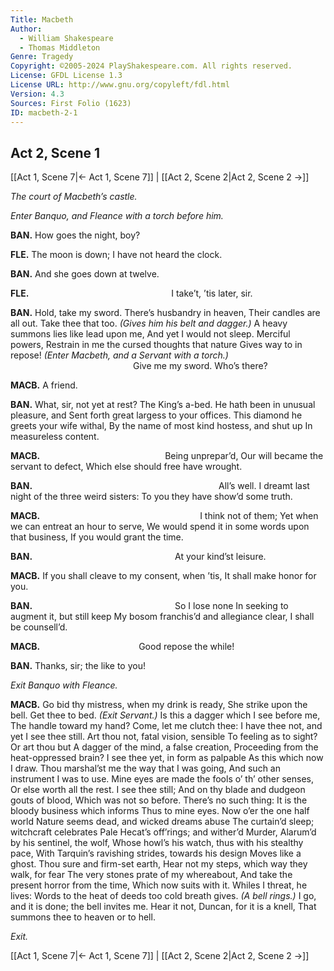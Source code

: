 ```yaml
---
Title: Macbeth
Author: 
  - William Shakespeare
  - Thomas Middleton
Genre: Tragedy
Copyright: ©2005-2024 PlayShakespeare.com. All rights reserved.
License: GFDL License 1.3
License URL: http://www.gnu.org/copyleft/fdl.html
Version: 4.3
Sources: First Folio (1623)
ID: macbeth-2-1
---
```


## Act 2, Scene 1
[[Act 1, Scene 7|← Act 1, Scene 7]] | [[Act 2, Scene 2|Act 2, Scene 2 →]]

*The court of Macbeth’s castle.*

*Enter Banquo, and Fleance with a torch before him.*

**BAN.**
How goes the night, boy?

**FLE.**
The moon is down; I have not heard the clock.

**BAN.**
And she goes down at twelve.

**FLE.**
                I take’t, ’tis later, sir.

**BAN.**
Hold, take my sword. There’s husbandry in heaven,
Their candles are all out. Take thee that too.
*(Gives him his belt and dagger.)*
A heavy summons lies like lead upon me,
And yet I would not sleep. Merciful powers,
Restrain in me the cursed thoughts that nature
Gives way to in repose!
*(Enter Macbeth, and a Servant with a torch.)*
              Give me my sword.
Who’s there?

**MACB.**
A friend.

**BAN.**
What, sir, not yet at rest? The King’s a-bed.
He hath been in unusual pleasure, and
Sent forth great largess to your offices.
This diamond he greets your wife withal,
By the name of most kind hostess, and shut up
In measureless content.

**MACB.**
              Being unprepar’d,
Our will became the servant to defect,
Which else should free have wrought.

**BAN.**
                     All’s well.
I dreamt last night of the three weird sisters:
To you they have show’d some truth.

**MACB.**
                  I think not of them;
Yet when we can entreat an hour to serve,
We would spend it in some words upon that business,
If you would grant the time.

**BAN.**
                At your kind’st leisure.

**MACB.**
If you shall cleave to my consent, when ’tis,
It shall make honor for you.

**BAN.**
                So I lose none
In seeking to augment it, but still keep
My bosom franchis’d and allegiance clear,
I shall be counsell’d.

**MACB.**
           Good repose the while!

**BAN.**
Thanks, sir; the like to you!

*Exit Banquo with Fleance.*

**MACB.**
Go bid thy mistress, when my drink is ready,
She strike upon the bell. Get thee to bed.
*(Exit Servant.)*
Is this a dagger which I see before me,
The handle toward my hand? Come, let me clutch thee:
I have thee not, and yet I see thee still.
Art thou not, fatal vision, sensible
To feeling as to sight? Or art thou but
A dagger of the mind, a false creation,
Proceeding from the heat-oppressed brain?
I see thee yet, in form as palpable
As this which now I draw.
Thou marshal’st me the way that I was going,
And such an instrument I was to use.
Mine eyes are made the fools o’ th’ other senses,
Or else worth all the rest. I see thee still;
And on thy blade and dudgeon gouts of blood,
Which was not so before. There’s no such thing:
It is the bloody business which informs
Thus to mine eyes. Now o’er the one half world
Nature seems dead, and wicked dreams abuse
The curtain’d sleep; witchcraft celebrates
Pale Hecat’s off’rings; and wither’d Murder,
Alarum’d by his sentinel, the wolf,
Whose howl’s his watch, thus with his stealthy pace,
With Tarquin’s ravishing strides, towards his design
Moves like a ghost. Thou sure and firm-set earth,
Hear not my steps, which way they walk, for fear
The very stones prate of my whereabout,
And take the present horror from the time,
Which now suits with it. Whiles I threat, he lives:
Words to the heat of deeds too cold breath gives.
*(A bell rings.)*
I go, and it is done; the bell invites me.
Hear it not, Duncan, for it is a knell,
That summons thee to heaven or to hell.

*Exit.*

[[Act 1, Scene 7|← Act 1, Scene 7]] | [[Act 2, Scene 2|Act 2, Scene 2 →]]
